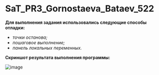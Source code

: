# SaT_PR3_Gornostaeva_Bataev_522

**Для выполнения задания использовались следующие способы отладки:**
* *точки останова;*
* *пошаговое выполнение;*
* *панель локальных переменных.*

**Скриншот результата выполнения программы:**

![image](https://github.com/user-attachments/assets/b31afadf-4d58-4390-b975-8200ba3d540d)

